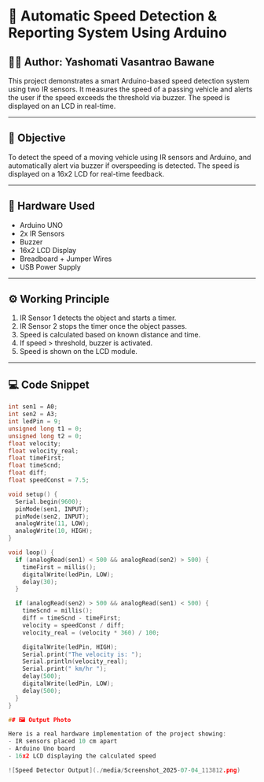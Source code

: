 # 🚗 Automatic Speed Detection & Reporting System Using Arduino

## 👩‍💻 Author: Yashomati Vasantrao Bawane

This project demonstrates a smart Arduino-based speed detection system using two IR sensors. It measures the speed of a passing vehicle and alerts the user if the speed exceeds the threshold via buzzer. The speed is displayed on an LCD in real-time.

---

## 🎯 Objective

To detect the speed of a moving vehicle using IR sensors and Arduino, and automatically alert via buzzer if overspeeding is detected. The speed is displayed on a 16x2 LCD for real-time feedback.

---

## 🔧 Hardware Used

- Arduino UNO  
- 2x IR Sensors  
- Buzzer  
- 16x2 LCD Display  
- Breadboard + Jumper Wires  
- USB Power Supply

---

## ⚙️ Working Principle

1. IR Sensor 1 detects the object and starts a timer.
2. IR Sensor 2 stops the timer once the object passes.
3. Speed is calculated based on known distance and time.
4. If speed > threshold, buzzer is activated.
5. Speed is shown on the LCD module.

---

## 💻 Code Snippet

```cpp
int sen1 = A0;
int sen2 = A3;
int ledPin = 9;
unsigned long t1 = 0;
unsigned long t2 = 0;
float velocity;
float velocity_real;
float timeFirst;
float timeScnd;
float diff;
float speedConst = 7.5;

void setup() {
  Serial.begin(9600);
  pinMode(sen1, INPUT);
  pinMode(sen2, INPUT);
  analogWrite(11, LOW);
  analogWrite(10, HIGH);
}

void loop() {
  if (analogRead(sen1) < 500 && analogRead(sen2) > 500) {
    timeFirst = millis();
    digitalWrite(ledPin, LOW);
    delay(30);
  }

  if (analogRead(sen2) > 500 && analogRead(sen1) < 500) {
    timeScnd = millis();
    diff = timeScnd - timeFirst;
    velocity = speedConst / diff;
    velocity_real = (velocity * 360) / 100;

    digitalWrite(ledPin, HIGH);
    Serial.print("The velocity is: ");
    Serial.println(velocity_real);
    Serial.print(" km/hr ");
    delay(500);
    digitalWrite(ledPin, LOW);
    delay(500);
  }
}

## 🖼️ Output Photo

Here is a real hardware implementation of the project showing:
- IR sensors placed 10 cm apart
- Arduino Uno board
- 16x2 LCD displaying the calculated speed

![Speed Detector Output](./media/Screenshot_2025-07-04_113812.png)
